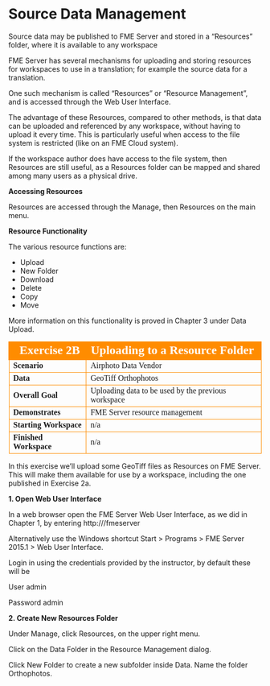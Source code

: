 # Source Data Management

Source data may be published to FME Server and stored in a “Resources” folder, where it is available to any workspace

FME Server has several mechanisms for uploading and storing resources for workspaces to use in a translation; for example the source data for a translation.

One such mechanism is called “Resources” or “Resource Management”, and is accessed through the Web User Interface.

The advantage of these Resources, compared to other methods, is that data can be uploaded and referenced by any workspace, without having to upload it every time. This is particularly useful when access to the file system is restricted (like on an FME Cloud system).

If the workspace author does have access to the file system, then Resources are still useful, as a Resources folder can be mapped and shared among many users as a physical drive.

**Accessing Resources**

Resources are accessed through the Manage, then Resources on the main menu.

**Resource Functionality**

The various resource functions are:
- Upload
- New Folder
- Download
- Delete
- Copy
- Move

More information on this functionality is proved in Chapter 3 under Data Upload.

<table style="border-spacing: 0px;border-collapse: collapse;font-family:serif">
<tr>
<td style="vertical-align:middle;background-color:darkorange;border: 2px solid darkorange">
<i class="fa fa-cogs fa-lg fa-pull-left fa-fw" style="color:white;padding-right: 12px;vertical-align:text-top"></i>
<span style="color:white;font-size:x-large;font-weight: bold">Exercise 2B </span>
</td>
<td style="border: 2px solid darkorange;background-color:darkorange;color:white">
<span style="color:white;font-size:x-large;font-weight: bold">Uploading to a Resource Folder</span>
</td>
</tr>

<tr>
<td style="border: 1px solid darkorange; font-weight: bold">Scenario</td>
<td style="border: 1px solid darkorange">Airphoto Data Vendor</td>
</tr>

<tr>
<td style="border: 1px solid darkorange; font-weight: bold">Data</td>
<td style="border: 1px solid darkorange">GeoTiff Orthophotos</td>
</tr>

<tr>
<td style="border: 1px solid darkorange; font-weight: bold">Overall Goal</td>
<td style="border: 1px solid darkorange">Uploading data to be used by the previous workspace</td>
</tr>

<tr>
<td style="border: 1px solid darkorange; font-weight: bold">Demonstrates</td>
<td style="border: 1px solid darkorange">FME Server resource management</td>
</tr>

<tr>
<td style="border: 1px solid darkorange; font-weight: bold">Starting Workspace</td>
<td style="border: 1px solid darkorange">n/a</td>
</tr>

<tr>
<td style="border: 1px solid darkorange; font-weight: bold">Finished Workspace</td>
<td style="border: 1px solid darkorange">n/a</td>
</tr>

</table>

In this exercise we’ll upload some GeoTiff files as Resources on FME Server. This will make them available for use by a workspace, including the one published in Exercise 2a.

**1. Open Web User Interface**

In a web browser open the FME Server Web User Interface, as we did in Chapter 1, by entering http://<servername>/fmeserver

Alternatively use the Windows shortcut Start > Programs > FME Server 2015.1 > Web User Interface.

Login in using the credentials provided by the instructor, by default these will be

User admin

Password admin

**2. Create New Resources Folder**

Under Manage, click Resources, on the upper right menu.

Click on the Data Folder in the Resource Management dialog.

Click New Folder to create a new subfolder inside Data. Name the folder Orthophotos.